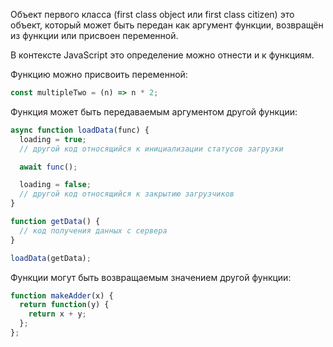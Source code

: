 Объект первого класса (first class object или first class citizen) это объект, который может быть передан как аргумент функции, возвращён из функции или присвоен переменной. 

В контексте JavaScript это определение можно отнести и к функциям.

Функцию можно присвоить переменной:
```js
const multipleTwo = (n) => n * 2;
```

Функция может быть передаваемым аргументом другой функции:
```js
async function loadData(func) {
  loading = true;
  // другой код относящийся к инициализации статусов загрузки

  await func();

  loading = false;
  // другой код относящийся к закрытию загрузчиков
}

function getData() {
  // код получения данных с сервера
}

loadData(getData);
```

Функции могут быть возвращаемым значением другой функции:
```js
function makeAdder(x) {
  return function(y) {
    return x + y;
  };
};
```
